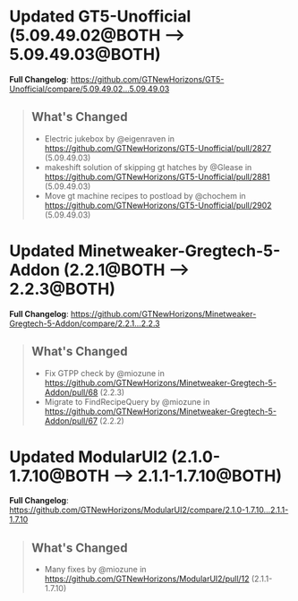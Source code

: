 # Updated GT5-Unofficial (5.09.49.02@BOTH --> 5.09.49.03@BOTH)
**Full Changelog**: https://github.com/GTNewHorizons/GT5-Unofficial/compare/5.09.49.02...5.09.49.03
>## What's Changed
> * Electric jukebox by @eigenraven in https://github.com/GTNewHorizons/GT5-Unofficial/pull/2827 (5.09.49.03)
> * makeshift solution of skipping gt hatches by @Glease in https://github.com/GTNewHorizons/GT5-Unofficial/pull/2881 (5.09.49.03)
> * Move gt machine recipes to postload by @chochem in https://github.com/GTNewHorizons/GT5-Unofficial/pull/2902 (5.09.49.03)
>

# Updated Minetweaker-Gregtech-5-Addon (2.2.1@BOTH --> 2.2.3@BOTH)
**Full Changelog**: https://github.com/GTNewHorizons/Minetweaker-Gregtech-5-Addon/compare/2.2.1...2.2.3
>## What's Changed
> * Fix GTPP check by @miozune in https://github.com/GTNewHorizons/Minetweaker-Gregtech-5-Addon/pull/68 (2.2.3)
> * Migrate to FindRecipeQuery by @miozune in https://github.com/GTNewHorizons/Minetweaker-Gregtech-5-Addon/pull/67 (2.2.2)
>

# Updated ModularUI2 (2.1.0-1.7.10@BOTH --> 2.1.1-1.7.10@BOTH)
**Full Changelog**: https://github.com/GTNewHorizons/ModularUI2/compare/2.1.0-1.7.10...2.1.1-1.7.10
>## What's Changed
> * Many fixes by @miozune in https://github.com/GTNewHorizons/ModularUI2/pull/12 (2.1.1-1.7.10)
>

